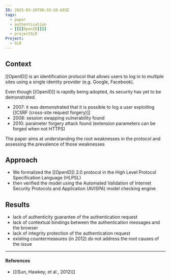 ```yaml
---
ID: 2025-03-20T08:33:20.693Z
tags:
  - paper
  - authentication
  - [[[[OpenID]]]]
  - projectSLR
Project:
  - SLR
---
```

## Context

[[OpenID]] is an identification protocol that allows users to log in to multiple sites using a single identity provider (e.g. Google, Facebook).

Even though [[OpenID]] is rapidly being adopted, its security has yet to be demonstrated.
- 2007: it was demonstrated that it is possible to log a user exploiting [[CSRF (cross-site request forgery)]]
- 2008: session swapping vulnerability found
- 2010: parameter forgery attack found (extension parameters can be forged when not HTTPS)

The paper aims at understanding the root weaknesses in the protocol and assessing the prevalence of those weaknesses
## Approach

- We formalized the [[OpenID]] 2.0 protocol in the High Level Protocol Specification Language (HLPSL) 
- then verified the model using the Automated Validation of Internet Security Protocols and Application (AVISPA) model checking engine

## Results

- lack of authenticity guarantee of the authentication request
- lack of contextual bindings between the authentication messages and the browser
- lack of integrity protection of the authentication request
- existing countermeasures (in 2012) do not address the root causes of the issue

---
#### References
- [[(Sun, Hawkey, et al., 2012)]]
